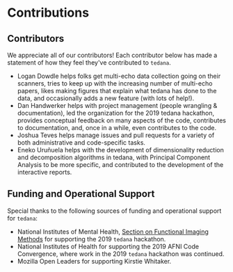# Contributions

## Contributors
We appreciate all of our contributors!
Each contributor below has made a statement of how they feel they've contributed to `tedana`.
- Logan Dowdle helps folks get multi-echo data collection going on their scanners, tries to keep up with the increasing number of multi-echo papers, likes making figures that explain what tedana has done to the data, and occasionally adds a new feature (with lots of help!).
- Dan Handwerker helps with project management (people wrangling & documentation), led the organization for the 2019 tedana hackathon, provides conceptual feedback on many aspects of the code, contributes to documentation, and, once in a while, even contributes to the code.
- Joshua Teves helps manage issues and pull requests for a variety of both administrative and code-specific tasks.
- Eneko Uruñuela helps with the development of dimensionality reduction and decomposition algorithms in tedana, with Principal Component Analysis to be more specific, and contributed to the development of the interactive reports. 

## Funding and Operational Support
Special thanks to the following sources of funding and operational support
for `tedana`:
- National Institutes of Mental Health, [Section on Functional Imaging Methods](https://fim.nimh.nih.gov) for supporting the 2019 `tedana` hackathon.
- National Institutes of Health for supporting the 2019 AFNI Code Convergence, where work in the 2019 `tedana` hackathon was continued.
- Mozilla Open Leaders for supporting Kirstie Whitaker.
